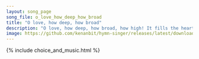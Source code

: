 ```yaml
---
layout: song_page
song_file: o_love_how_deep_how_broad
title: "O love, how deep, how broad"
description: "O love, how deep, how broad, how high! It fills the heart with ecstasy, that God, the Son of God, should take our mortal form for mortals' sake.  For ... christian 4part 5verse arrbykenan textbyother"
image: https://github.com/kenanbit/hymn-singer/releases/latest/download/o_love_how_deep_how_broad-trad.png
---
```


{% include choice_and_music.html %}
